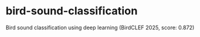 # bird-sound-classification
Bird sound classification using deep learning (BirdCLEF 2025, score: 0.872)

